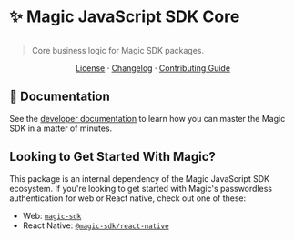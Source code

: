# ✨ Magic JavaScript SDK Core

[![<MagicLabs>](https://circleci.com/gh/magiclabs/magic-js.svg?style=shield)](https://circleci.com/gh/magiclabs/magic-js)

> Core business logic for Magic SDK packages.

<p align="center">
  <a href="https://github.com/magiclabs/magic-js/blob/master/packages/@magic-sdk/provider/LICENSE">License</a> ·
  <a href="https://github.com/magiclabs/magic-js/blob/master/packages/@magic-sdk/provider/CHANGELOG.md">Changelog</a> ·
  <a href="https://github.com/magiclabs/magic-js/blob/master/CONTRIBUTING.md">Contributing Guide</a>
</p>

## 📖 Documentation

See the [developer documentation](https://magic.link/docs) to learn how you can master the Magic SDK in a matter of minutes.

## Looking to Get Started With Magic?

This package is an internal dependency of the Magic JavaScript SDK ecosystem. If you're looking to get started with Magic's passwordless authentication for web or React native, check out one of these:

- Web: [`magic-sdk`](https://github.com/magiclabs/magic-js/tree/master/packages/magic-sdk)
- React Native: [`@magic-sdk/react-native`](https://github.com/magiclabs/magic-js/tree/master/packages/@magic-sdk/react-native)
